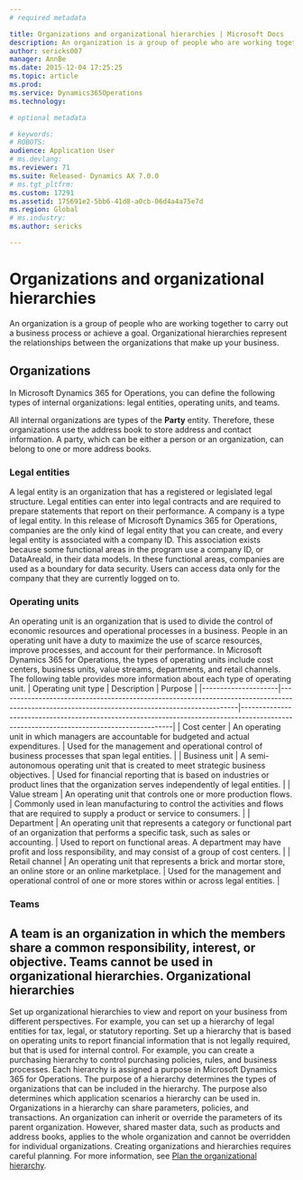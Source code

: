 ```yaml
---
# required metadata

title: Organizations and organizational hierarchies | Microsoft Docs
description: An organization is a group of people who are working together to carry out a business process or achieve a goal. Organizational hierarchies represent the relationships between the organizations that make up your business.
author: sericks007
manager: AnnBe
ms.date: 2015-12-04 17:25:25
ms.topic: article
ms.prod: 
ms.service: Dynamics365Operations
ms.technology: 

# optional metadata

# keywords: 
# ROBOTS: 
audience: Application User
# ms.devlang: 
ms.reviewer: 71
ms.suite: Released- Dynamics AX 7.0.0
# ms.tgt_pltfrm: 
ms.custom: 17291
ms.assetid: 175691e2-5bb6-41d8-a0cb-06d4a4a75e7d
ms.region: Global
# ms.industry: 
ms.author: sericks

---
```


# Organizations and organizational hierarchies

An organization is a group of people who are working together to carry out a business process or achieve a goal. Organizational hierarchies represent the relationships between the organizations that make up your business.

Organizations
-------------

In Microsoft Dynamics 365 for Operations, you can define the following types of internal organizations: legal entities, operating units, and teams.

All internal organizations are types of the **Party** entity. Therefore, these organizations use the address book to store address and contact information. A party, which can be either a person or an organization, can belong to one or more address books.
### Legal entities

A legal entity is an organization that has a registered or legislated legal structure. Legal entities can enter into legal contracts and are required to prepare statements that report on their performance. A company is a type of legal entity. In this release of Microsoft Dynamics 365 for Operations, companies are the only kind of legal entity that you can create, and every legal entity is associated with a company ID. This association exists because some functional areas in the program use a company ID, or DataAreaId, in their data models. In these functional areas, companies are used as a boundary for data security. Users can access data only for the company that they are currently logged on to.

### Operating units

An operating unit is an organization that is used to divide the control of economic resources and operational processes in a business. People in an operating unit have a duty to maximize the use of scarce resources, improve processes, and account for their performance. In Microsoft Dynamics 365 for Operations, the types of operating units include cost centers, business units, value streams, departments, and retail channels. The following table provides more information about each type of operating unit.
| Operating unit type | Description                                                                                                                                    | Purpose                                                                                                                                 |
|---------------------|------------------------------------------------------------------------------------------------------------------------------------------------|-----------------------------------------------------------------------------------------------------------------------------------------|
| Cost center         | An operating unit in which managers are accountable for budgeted and actual expenditures.                                                      | Used for the management and operational control of business processes that span legal entities.                                         |
| Business unit       | A semi-autonomous operating unit that is created to meet strategic business objectives.                                                        | Used for financial reporting that is based on industries or product lines that the organization serves independently of legal entities. |
| Value stream        | An operating unit that controls one or more production flows.                                                                                  | Commonly used in lean manufacturing to control the activities and flows that are required to supply a product or service to consumers.  |
| Department          | An operating unit that represents a category or functional part of an organization that performs a specific task, such as sales or accounting. | Used to report on functional areas. A department may have profit and loss responsibility, and may consist of a group of cost centers.   |
| Retail channel      | An operating unit that represents a brick and mortar store, an online store or an online marketplace.                                          | Used for the management and operational control of one or more stores within or across legal entities.                                  |

### Teams

A team is an organization in which the members share a common responsibility, interest, or objective. Teams cannot be used in organizational hierarchies.
Organizational hierarchies
--------------------------

Set up organizational hierarchies to view and report on your business from different perspectives. For example, you can set up a hierarchy of legal entities for tax, legal, or statutory reporting. Set up a hierarchy that is based on operating units to report financial information that is not legally required, but that is used for internal control. For example, you can create a purchasing hierarchy to control purchasing policies, rules, and business processes. Each hierarchy is assigned a purpose in Microsoft Dynamics 365 for Operations. The purpose of a hierarchy determines the types of organizations that can be included in the hierarchy. The purpose also determines which application scenarios a hierarchy can be used in. Organizations in a hierarchy can share parameters, policies, and transactions. An organization can inherit or override the parameters of its parent organization. However, shared master data, such as products and address books, applies to the whole organization and cannot be overridden for individual organizations. Creating organizations and hierarchies requires careful planning. For more information, see [Plan the organizational hierarchy](https://docs.microsoft.com/en-us/dynamics365/operations/core/organization-administration/plan-the-organizational-hierarchy).



